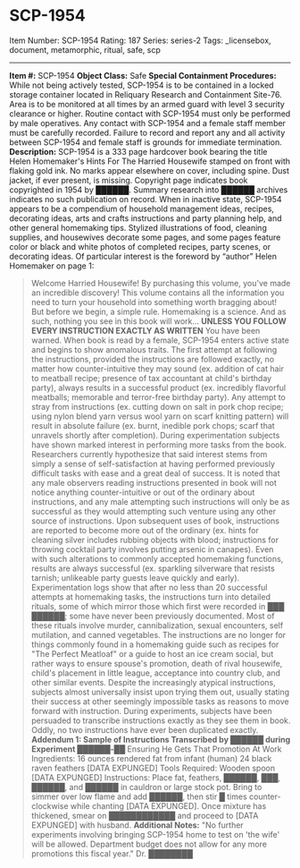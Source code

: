 # SCP-1954
Item Number: SCP-1954
Rating: 187
Series: series-2
Tags: _licensebox, document, metamorphic, ritual, safe, scp

---

**Item #:** SCP-1954
**Object Class:** Safe
**Special Containment Procedures:** While not being actively tested, SCP-1954 is to be contained in a locked storage container located in Reliquary Research and Containment Site-76. Area is to be monitored at all times by an armed guard with level 3 security clearance or higher.
Routine contact with SCP-1954 must only be performed by male operatives. Any contact with SCP-1954 and a female staff member must be carefully recorded. Failure to record and report any and all activity between SCP-1954 and female staff is grounds for immediate termination.
**Description:** SCP-1954 is a 333 page hardcover book bearing the title Helen Homemaker's Hints For The Harried Housewife stamped on front with flaking gold ink. No marks appear elsewhere on cover, including spine. Dust jacket, if ever present, is missing. Copyright page indicates book copyrighted in 1954 by ██████. Summary research into ██████ archives indicates no such publication on record.
When in inactive state, SCP-1954 appears to be a compendium of household management ideas, recipes, decorating ideas, arts and crafts instructions and party planning help, and other general homemaking tips. Stylized illustrations of food, cleaning supplies, and housewives decorate some pages, and some pages feature color or black and white photos of completed recipes, party scenes, or decorating ideas. Of particular interest is the foreword by “author” Helen Homemaker on page 1:
> Welcome Harried Housewife!
> By purchasing this volume, you've made an incredible discovery!
> This volume contains all the information you need to turn your household into something worth bragging about!
> But before we begin, a simple rule.
> Homemaking is a science. And as such, nothing you see in this book will work…
> **UNLESS YOU FOLLOW EVERY INSTRUCTION EXACTLY AS WRITTEN**
> You have been warned.
When book is read by a female, SCP-1954 enters active state and begins to show anomalous traits.
The first attempt at following the instructions, provided the instructions are followed exactly, no matter how counter-intuitive they may sound (ex. addition of cat hair to meatball recipe; presence of tax accountant at child's birthday party), always results in a successful product (ex. incredibly flavorful meatballs; memorable and terror-free birthday party). Any attempt to stray from instructions (ex. cutting down on salt in pork chop recipe; using nylon blend yarn versus wool yarn on scarf knitting pattern) will result in absolute failure (ex. burnt, inedible pork chops; scarf that unravels shortly after completion). During experimentation subjects have shown marked interest in performing more tasks from the book. Researchers currently hypothesize that said interest stems from simply a sense of self-satisfaction at having performed previously difficult tasks with ease and a great deal of success.
It is noted that any male observers reading instructions presented in book will not notice anything counter-intuitive or out of the ordinary about instructions, and any male attempting such instructions will only be as successful as they would attempting such venture using any other source of instructions.
Upon subsequent uses of book, instructions are reported to become more out of the ordinary (ex. hints for cleaning silver includes rubbing objects with blood; instructions for throwing cocktail party involves putting arsenic in canapes). Even with such alterations to commonly accepted homemaking functions, results are always successful (ex. sparkling silverware that resists tarnish; unlikeable party guests leave quickly and early).
Experimentation logs show that after no less than 20 successful attempts at homemaking tasks, the instructions turn into detailed rituals, some of which mirror those which first were recorded in ███ ██████; some have never been previously documented. Most of these rituals involve murder, cannibalization, sexual encounters, self mutilation, and canned vegetables. The instructions are no longer for things commonly found in a homemaking guide such as recipes for "The Perfect Meatloaf" or a guide to host an ice cream social, but rather ways to ensure spouse's promotion, death of rival housewife, child's placement in little league, acceptance into country club, and other similar events.
Despite the increasingly atypical instructions, subjects almost universally insist upon trying them out, usually stating their success at other seemingly impossible tasks as reasons to move forward with instruction.
During experiments, subjects have been persuaded to transcribe instructions exactly as they see them in book. Oddly, no two instructions have ever been duplicated exactly.
**Addendum 1: Sample of Instructions Transcribed by ██████ during Experiment ██████-██**
> Ensuring He Gets That Promotion At Work
> Ingredients:
> 16 ounces rendered fat from infant (human)
> 24 black raven feathers
> [DATA EXPUNGED]
> Tools Required:
> Wooden spoon
> [DATA EXPUNGED]
> Instructions:
> Place fat, feathers, ██████, ███, ██████, and ██████ in cauldron or large stock pot. Bring to simmer over low flame and add ██████, then stir █ times counter-clockwise while chanting [DATA EXPUNGED]. Once mixture has thickened, smear on ████████████ and proceed to [DATA EXPUNGED] with husband.
**Additional Notes:**
> "No further experiments involving bringing SCP-1954 home to test on 'the wife' will be allowed. Department budget does not allow for any more promotions this fiscal year." Dr. ████████